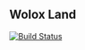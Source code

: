 ## Wolox Land

[![Build Status](https://travis-ci.org/wolox-training/ar-express-js.svg?branch=signin)](https://travis-ci.org/wolox-training/ar-express-js)
